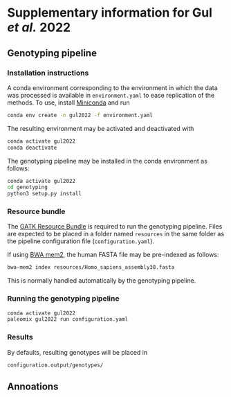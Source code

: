 # Supplementary information for Gul _et al._ 2022

## Genotyping pipeline

### Installation instructions

A conda environment corresponding to the environment in which the data was processed is available in `environment.yaml` to ease replication of the methods. To use, install [Miniconda](https://docs.conda.io/en/latest/miniconda.html) and run

```bash
conda env create -n gul2022 -f environment.yaml
```

The resulting environment may be activated and deactivated with

```bash
conda activate gul2022
conda deactivate
```

The genotyping pipeline may be installed in the conda environment as follows:

```bash
conda activate gul2022
cd genotyping
python3 setup.py install
```

### Resource bundle

The [GATK Resource Bundle](https://gatk.broadinstitute.org/hc/en-us/articles/360035890811-Resource-bundle) is required to run the genotyping pipeline. Files are expected to be placed in a folder named `resources` in the same folder as the pipeline configuration file (`configuration.yaml`).

If using [BWA mem2](https://github.com/bwa-mem2/bwa-mem2), the human FASTA file may be pre-indexed as follows:

```bash
bwa-mem2 index resources/Homo_sapiens_assembly38.fasta
```

This is normally handled automatically by the genotyping pipeline.

### Running the genotyping pipeline

```bash
conda activate gul2022
paleomix gul2022 run configuration.yaml
```

### Results

By defaults, resulting genotypes will be placed in

```bash
configuration.output/genotypes/
```

## Annoations
